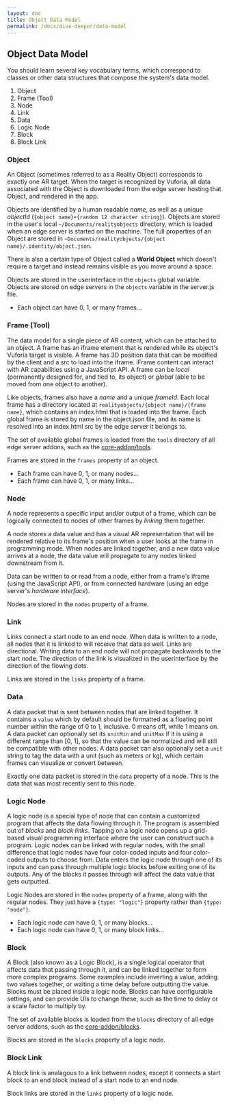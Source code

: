 ```yaml
---
layout: doc
title: Object Data Model
permalink: /docs/dive-deeper/data-model
---
```


## Object Data Model

You should learn several key vocabulary terms, which correspond to classes or
 other data structures that compose the system's data model.

1. Object
2. Frame (Tool)
3. Node
4. Link
5. Data
6. Logic Node
7. Block
8. Block Link

### Object

An Object (sometimes referred to as a Reality Object) corresponds to exactly
 one AR target. When the target is recognized by Vuforia, all data associated
  with the Object is downloaded from the edge server hosting that Object, and
   rendered in the app.

Objects are identified by a human readable *name*, as well as a unique
 *objectId* (`{object name}+{random 12 character string}`). Objects are
  stored in the user's local `~/Documents/realityobjects` directory, which is
   loaded when an edge server is started on the machine. The full properties
    of an Object are stored in `~Documents/realityobjects/{object name}/.identity/object.json`.

There is also a certain type of Object called a **World Object** which doesn't
 require a target and instead remains visible as you move around a space.

Objects are stored in the userinterface in the `objects` global variable.
 Objects are stored on edge servers in the `objects` variable in the server.js
  file.

- Each object can have 0, 1, or many frames...

### Frame (Tool)

The data model for a single piece of AR content, which can be attached to an
 object. A frame has an iframe element that is rendered while its object's
  Vuforia target is visible. A frame has 3D position data that can be
   modified by the client and a src to load into the iframe. iFrame content
    can interact with AR capabilities using a JavaScript API. A frame can be
     *local* (permanently designed for, and tied to, its object) or *global*
      (able to be moved from one object to another).

Like objects, frames also have a *name* and a unique *frameId*. Each local
 frame has a directory located at `realityobjects/{object name}/{frame name}`,
  which contains an index.html that is loaded into the frame. Each global
  frame is stored by name in the object.json file, and its name is resolved
   into an index.html src by the edge server it belongs to.

The set of available global frames is loaded from the `tools` directory of
 all edge server addons, such as the [core-addon/tools](https://github.com/ptcrealitylab/vuforia-spatial-core-addon/tree/master/tools).

Frames are stored in the `frames` property of an object.

- Each frame can have 0, 1, or many nodes...
- Each frame can have 0, 1, or many links...

### Node

A node represents a specific input and/or output of a frame, which can be
 logically connected to nodes of other frames by *linking* them together.

A node stores a data value and has a visual AR representation that will be
 rendered relative to its frame's position when a user looks at the frame in
  programming mode. When nodes are linked together, and a new data value
   arrives at a node, the data value will propagate to any nodes linked
    downstream from it.

Data can be written to or read from a node, either from a frame's iframe
 (using the JavaScript API), or from connected hardware (using an edge server's
  *hardware interface*).

Nodes are stored in the `nodes` property of a frame.

### Link

Links connect a start node to an end node. When data is written to a node,
 all nodes that it is linked to will receive that data as well. Links are
 directional. Writing data to an end node will not propagate backwards to the
  start node. The direction of the link is visualized in the userinterface by
   the direction of the flowing dots.

Links are stored in the `links` property of a frame.

### Data

A data packet that is sent between nodes that are linked together. It
 contains a `value` which by default should be formatted as a floating point
  number within the range of 0 to 1, inclusive. 0 means off, while 1 means on.
  A data packet can optionally set its `unitMin` and `unitMax` if it is
   using a different range than [0, 1], so that the value can be normalized
    and will still be compatible with other nodes. A data packet can also
     optionally set a `unit` string to tag the data with a unit (such as
      meters or kg), which certain frames can visualize or convert between.

Exactly one data packet is stored in the `data` property of a node. This is
 the data that was most recently sent to this node.

### Logic Node

A logic node is a special type of node that can contain a customized program
 that affects the data flowing through it. The program is assembled out of
  *blocks* and *block links*. Tapping on a logic node opens up a grid-based
   visual programming interface where the user can construct such a program.
   Logic nodes can be linked with regular nodes, with the small difference
    that logic nodes have four color-coded inputs and four color-coded
     outputs to choose from. Data enters the logic node through one of its
      inputs and can pass through multiple logic blocks before exiting one of
       its outputs. Any of the blocks it passes through will affect the data
        value that gets outputted.

Logic Nodes are stored in the `nodes` property of a frame, along with the
 regular nodes. They just have a `{type: "logic"}` property rather than
  `{type: "node"}`.

- Each logic node can have 0, 1, or many blocks...
- Each logic node can have 0, 1, or many block links...

### Block

A Block (also known as a Logic Block), is a single logical operator that
 affects data that passing through it, and can be linked together to form
  more complex programs. Some examples include inverting a value, adding two
   values together, or waiting a time delay before outputting the value.
    Blocks must be placed inside a logic node. Blocks can have configurable
    settings, and can provide UIs to change these, such as the time to delay
     or a scale factor to multiply by.

The set of available blocks is loaded from the `blocks` directory of all edge
 server addons, such as the [core-addon/blocks](https://github.com/ptcrealitylab/vuforia-spatial-core-addon/tree/master/blocks).

Blocks are stored in the `blocks` property of a logic node.

### Block Link

A block link is analagous to a link between nodes, except it connects a start
 block to an end block instead of a start node to an end node.

Block links are stored in the `links` property of a logic node.
